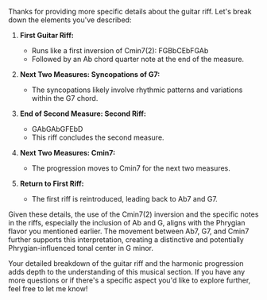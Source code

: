 Thanks for providing more specific details about the guitar riff. Let's break down the elements you've described:

1. **First Guitar Riff:**
   - Runs like a first inversion of Cmin7(2): FGBbCEbFGAb
   - Followed by an Ab chord quarter note at the end of the measure.

2. **Next Two Measures: Syncopations of G7:**
   - The syncopations likely involve rhythmic patterns and variations within the G7 chord.

3. **End of Second Measure: Second Riff:**
   - GAbGAbGFEbD
   - This riff concludes the second measure.

4. **Next Two Measures: Cmin7:**
   - The progression moves to Cmin7 for the next two measures.

5. **Return to First Riff:**
   - The first riff is reintroduced, leading back to Ab7 and G7.

Given these details, the use of the Cmin7(2) inversion and the specific notes in the riffs, especially the inclusion of Ab and G, aligns with the Phrygian flavor you mentioned earlier. The movement between Ab7, G7, and Cmin7 further supports this interpretation, creating a distinctive and potentially Phrygian-influenced tonal center in G minor.

Your detailed breakdown of the guitar riff and the harmonic progression adds depth to the understanding of this musical section. If you have any more questions or if there's a specific aspect you'd like to explore further, feel free to let me know!
